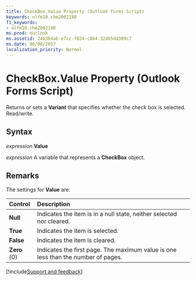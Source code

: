 ```yaml
---
title: CheckBox.Value Property (Outlook Forms Script)
keywords: olfm10.chm2002180
f1_keywords:
- olfm10.chm2002180
ms.prod: outlook
ms.assetid: 24b3b4ab-e7cc-f024-c8b4-32db5dd389c7
ms.date: 06/08/2017
localization_priority: Normal
---
```



# CheckBox.Value Property (Outlook Forms Script)

Returns or sets a **Variant** that specifies whether the check box is selected. Read/write.


## Syntax

_expression_.**Value**

_expression_ A variable that represents a **CheckBox** object.


## Remarks

The settings for  **Value** are:



|Control|Description|
|:-----|:-----|
| **Null**|Indicates the item is in a null state, neither selected nor cleared.|
| **True**| Indicates the item is selected.|
| **False**|Indicates the item is cleared.|
| **Zero** (0)|Indicates the first page. The maximum value is one less than the number of pages.|

[!include[Support and feedback](~/includes/feedback-boilerplate.md)]